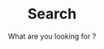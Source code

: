 ---
layout: search
title: Search
permalink: /search/
subtitle: "What are you looking for ?"
feature-img: "assets/img/pexels/search-map.jpeg"
icon: "fa-search"
---